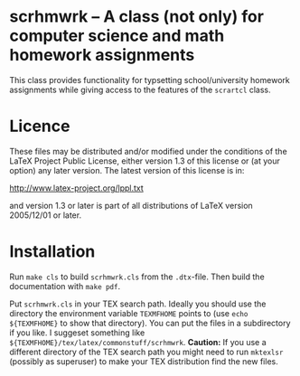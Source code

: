 # scrhmwrk – A class (not only) for computer science and math homework assignments

This class provides functionality for typsetting school/university
homework assignments while giving access to the features of the
`scrartcl` class.

# Licence

These files may be distributed and/or modified under the conditions of
the LaTeX Project Public License, either version 1.3 of this license
or (at your option) any later version. The latest version of this
license is in:

http://www.latex-project.org/lppl.txt

and version 1.3 or later is part of all distributions of LaTeX version
2005/12/01 or later.

# Installation

Run `make cls` to build `scrhmwrk.cls` from the `.dtx`-file. Then
build the documentation with `make pdf`.

Put `scrhmwrk.cls` in your TEX search path. Ideally you should use the
directory the environment variable `TEXMFHOME` points to (use `echo
${TEXMFHOME}` to show that directory). You can put the files in a
subdirectory if you like. I suggeset something like
`${TEXMFHOME}/tex/latex/commonstuff/scrhmwrk`. **Caution:** If you use
a different directory of the TEX search path you might need to run
`mktexlsr` (possibly as superuser) to make your TEX distribution find
the new files.

